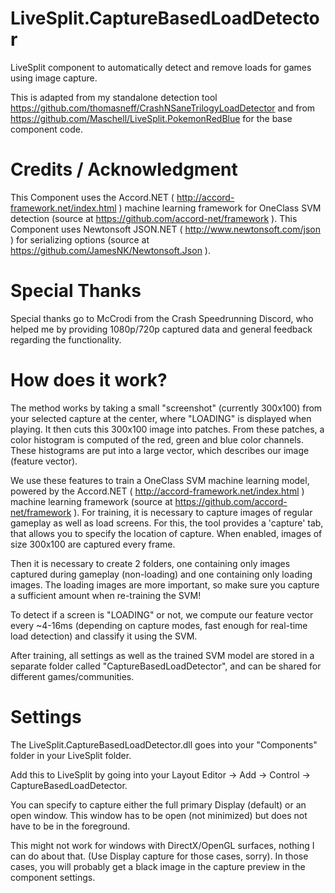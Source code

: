 # LiveSplit.CaptureBasedLoadDetector
LiveSplit component to automatically detect and remove loads for games using image capture.

This is adapted from my standalone detection tool https://github.com/thomasneff/CrashNSaneTrilogyLoadDetector
and from https://github.com/Maschell/LiveSplit.PokemonRedBlue for the base component code.

# Credits / Acknowledgment
This Component uses the Accord.NET ( http://accord-framework.net/index.html ) machine learning framework for OneClass SVM detection (source at https://github.com/accord-net/framework ).
This Component uses Newtonsoft JSON.NET ( http://www.newtonsoft.com/json ) for serializing options (source at https://github.com/JamesNK/Newtonsoft.Json ). 

# Special Thanks
Special thanks go to McCrodi from the Crash Speedrunning Discord, who helped me by providing 1080p/720p captured data and general feedback regarding the functionality.

# How does it work?
The method works by taking a small "screenshot" (currently 300x100) from your selected capture at the center, where "LOADING" is displayed when playing. It then cuts this 300x100 image into patches. From these patches, a color histogram is computed of the red, green and blue color channels. These histograms are put into a large vector, which describes our image (feature vector).

We use these features to train a OneClass SVM machine learning model, powered by the Accord.NET ( http://accord-framework.net/index.html ) machine learning framework (source at https://github.com/accord-net/framework ).
For training, it is necessary to capture images of regular gameplay as well as load screens. For this, the tool provides a 'capture' tab, that allows you to specify the location of capture. When enabled, images of size 300x100 are captured every frame.

Then it is necessary to create 2 folders, one containing only images captured during gameplay (non-loading) and one containing only loading images. The loading images are more important, so make sure you capture a sufficient amount when re-training the SVM!

To detect if a screen is "LOADING" or not, we compute our feature vector every ~4-16ms (depending on capture modes, fast enough for real-time load detection) and classify it using the SVM.

After training, all settings as well as the trained SVM model are stored in a separate folder called "CaptureBasedLoadDetector", and can be shared for different games/communities.



# Settings
The LiveSplit.CaptureBasedLoadDetector.dll goes into your "Components" folder in your LiveSplit folder.

Add this to LiveSplit by going into your Layout Editor -> Add -> Control -> CaptureBasedLoadDetector.

You can specify to capture either the full primary Display (default) or an open window. This window has to be open (not minimized) but does not have to be in the foreground.

This might not work for windows with DirectX/OpenGL surfaces, nothing I can do about that. (Use Display capture for those cases, sorry). In those cases, you will probably get a black image in the capture preview in the component settings.
